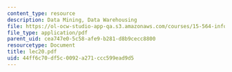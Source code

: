```yaml
---
content_type: resource
description: Data Mining, Data Warehousing
file: https://ol-ocw-studio-app-qa.s3.amazonaws.com/courses/15-564-information-technology-i-spring-2003/44ff6c70df5c0092a271ccc599ead9d5_lec20.pdf
file_type: application/pdf
parent_uid: cea747e0-5c58-afe9-b281-d8b9cecc8800
resourcetype: Document
title: lec20.pdf
uid: 44ff6c70-df5c-0092-a271-ccc599ead9d5
---
```


